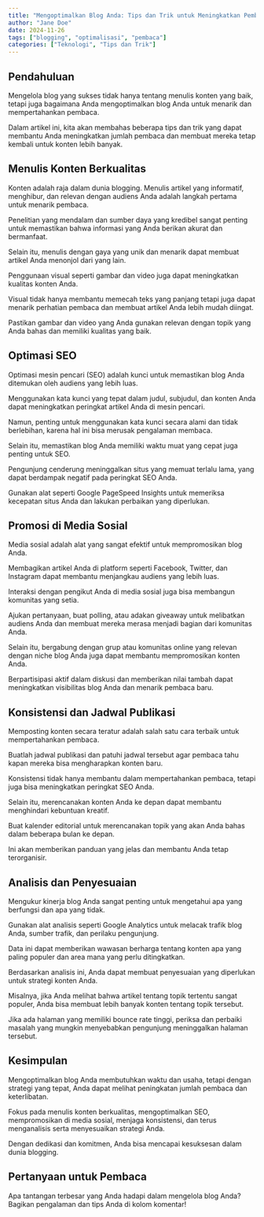 ```yaml
---
title: "Mengoptimalkan Blog Anda: Tips dan Trik untuk Meningkatkan Pembaca"
author: "Jane Doe"
date: 2024-11-26
tags: ["blogging", "optimalisasi", "pembaca"]
categories: ["Teknologi", "Tips dan Trik"]
---
```


## Pendahuluan

Mengelola blog yang sukses tidak hanya tentang menulis konten yang baik, tetapi juga bagaimana Anda mengoptimalkan blog Anda untuk menarik dan mempertahankan pembaca.

Dalam artikel ini, kita akan membahas beberapa tips dan trik yang dapat membantu Anda meningkatkan jumlah pembaca dan membuat mereka tetap kembali untuk konten lebih banyak.

## Menulis Konten Berkualitas

Konten adalah raja dalam dunia blogging. Menulis artikel yang informatif, menghibur, dan relevan dengan audiens Anda adalah langkah pertama untuk menarik pembaca. 

Penelitian yang mendalam dan sumber daya yang kredibel sangat penting untuk memastikan bahwa informasi yang Anda berikan akurat dan bermanfaat. 

Selain itu, menulis dengan gaya yang unik dan menarik dapat membuat artikel Anda menonjol dari yang lain.

Penggunaan visual seperti gambar dan video juga dapat meningkatkan kualitas konten Anda. 

Visual tidak hanya membantu memecah teks yang panjang tetapi juga dapat menarik perhatian pembaca dan membuat artikel Anda lebih mudah diingat. 

Pastikan gambar dan video yang Anda gunakan relevan dengan topik yang Anda bahas dan memiliki kualitas yang baik.

## Optimasi SEO

Optimasi mesin pencari (SEO) adalah kunci untuk memastikan blog Anda ditemukan oleh audiens yang lebih luas. 

Menggunakan kata kunci yang tepat dalam judul, subjudul, dan konten Anda dapat meningkatkan peringkat artikel Anda di mesin pencari. 

Namun, penting untuk menggunakan kata kunci secara alami dan tidak berlebihan, karena hal ini bisa merusak pengalaman membaca.

Selain itu, memastikan blog Anda memiliki waktu muat yang cepat juga penting untuk SEO. 

Pengunjung cenderung meninggalkan situs yang memuat terlalu lama, yang dapat berdampak negatif pada peringkat SEO Anda. 

Gunakan alat seperti Google PageSpeed Insights untuk memeriksa kecepatan situs Anda dan lakukan perbaikan yang diperlukan.

## Promosi di Media Sosial

Media sosial adalah alat yang sangat efektif untuk mempromosikan blog Anda. 

Membagikan artikel Anda di platform seperti Facebook, Twitter, dan Instagram dapat membantu menjangkau audiens yang lebih luas. 

Interaksi dengan pengikut Anda di media sosial juga bisa membangun komunitas yang setia. 

Ajukan pertanyaan, buat polling, atau adakan giveaway untuk melibatkan audiens Anda dan membuat mereka merasa menjadi bagian dari komunitas Anda.

Selain itu, bergabung dengan grup atau komunitas online yang relevan dengan niche blog Anda juga dapat membantu mempromosikan konten Anda. 

Berpartisipasi aktif dalam diskusi dan memberikan nilai tambah dapat meningkatkan visibilitas blog Anda dan menarik pembaca baru.

## Konsistensi dan Jadwal Publikasi

Memposting konten secara teratur adalah salah satu cara terbaik untuk mempertahankan pembaca. 

Buatlah jadwal publikasi dan patuhi jadwal tersebut agar pembaca tahu kapan mereka bisa mengharapkan konten baru. 

Konsistensi tidak hanya membantu dalam mempertahankan pembaca, tetapi juga bisa meningkatkan peringkat SEO Anda.

Selain itu, merencanakan konten Anda ke depan dapat membantu menghindari kebuntuan kreatif. 

Buat kalender editorial untuk merencanakan topik yang akan Anda bahas dalam beberapa bulan ke depan. 

Ini akan memberikan panduan yang jelas dan membantu Anda tetap terorganisir.

## Analisis dan Penyesuaian

Mengukur kinerja blog Anda sangat penting untuk mengetahui apa yang berfungsi dan apa yang tidak. 

Gunakan alat analisis seperti Google Analytics untuk melacak trafik blog Anda, sumber trafik, dan perilaku pengunjung. 

Data ini dapat memberikan wawasan berharga tentang konten apa yang paling populer dan area mana yang perlu ditingkatkan.

Berdasarkan analisis ini, Anda dapat membuat penyesuaian yang diperlukan untuk strategi konten Anda. 

Misalnya, jika Anda melihat bahwa artikel tentang topik tertentu sangat populer, Anda bisa membuat lebih banyak konten tentang topik tersebut. 

Jika ada halaman yang memiliki bounce rate tinggi, periksa dan perbaiki masalah yang mungkin menyebabkan pengunjung meninggalkan halaman tersebut.

## Kesimpulan

Mengoptimalkan blog Anda membutuhkan waktu dan usaha, tetapi dengan strategi yang tepat, Anda dapat melihat peningkatan jumlah pembaca dan keterlibatan. 

Fokus pada menulis konten berkualitas, mengoptimalkan SEO, mempromosikan di media sosial, menjaga konsistensi, dan terus menganalisis serta menyesuaikan strategi Anda. 

Dengan dedikasi dan komitmen, Anda bisa mencapai kesuksesan dalam dunia blogging.

## Pertanyaan untuk Pembaca

Apa tantangan terbesar yang Anda hadapi dalam mengelola blog Anda? Bagikan pengalaman dan tips Anda di kolom komentar!

